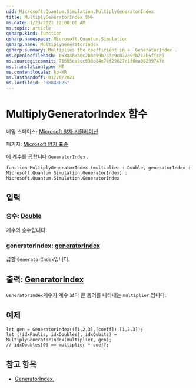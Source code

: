 ```yaml
---
uid: Microsoft.Quantum.Simulation.MultiplyGeneratorIndex
title: MultiplyGeneratorIndex 함수
ms.date: 1/23/2021 12:00:00 AM
ms.topic: article
qsharp.kind: function
qsharp.namespace: Microsoft.Quantum.Simulation
qsharp.name: MultiplyGeneratorIndex
qsharp.summary: Multiplies the coefficient in a `GeneratorIndex`.
ms.openlocfilehash: b53a483a0c2b8c99b733c9c87289fb212b5ffc89
ms.sourcegitcommit: 71605ea9cc630e84e7ef29027e1f0ea06299747e
ms.translationtype: MT
ms.contentlocale: ko-KR
ms.lasthandoff: 01/26/2021
ms.locfileid: "98848025"
---
```

# <a name="multiplygeneratorindex-function"></a>MultiplyGeneratorIndex 함수

네임 스페이스: [Microsoft 양자 시뮬레이션](xref:Microsoft.Quantum.Simulation)

패키지: [Microsoft 양자 표준](https://nuget.org/packages/Microsoft.Quantum.Standard)


에 계수를 곱합니다 `GeneratorIndex` .

```qsharp
function MultiplyGeneratorIndex (multiplier : Double, generatorIndex : Microsoft.Quantum.Simulation.GeneratorIndex) : Microsoft.Quantum.Simulation.GeneratorIndex
```


## <a name="input"></a>입력

### <a name="multiplier--double"></a>승수: [Double](xref:microsoft.quantum.lang-ref.double)

계수의 승수입니다.


### <a name="generatorindex--generatorindex"></a>generatorIndex: [generatorIndex](xref:Microsoft.Quantum.Simulation.GeneratorIndex)

곱할 `GeneratorIndex`입니다.



## <a name="output--generatorindex"></a>출력: [GeneratorIndex](xref:Microsoft.Quantum.Simulation.GeneratorIndex)

`GeneratorIndex`계수가 계수 보다 큰 용어를 나타내는 `multiplier` 입니다.

## <a name="example"></a>예제

```qsharp
let gen = GeneratorIndex(([1,2,3],[coeff]),[1,2,3]);
let ((idxPaulis, idxDoubles), idxQubits) = MultiplyGeneratorIndex(multiplier, gen);
// idxDoubles[0] == multiplier * coeff;
```

## <a name="see-also"></a>참고 항목

- [GeneratorIndex.](xref:Microsoft.Quantum.Simulation.GeneratorIndex)